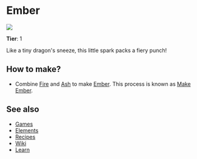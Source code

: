 # Ember

![](/wiki/images/item.ember.png)

**Tier**: 1

Like a tiny dragon's sneeze, this little spark packs a fiery punch!

## How to make?

* Combine [Fire](/wiki/elements/fire) and [Ash](/wiki/elements/ash) to make [Ember](/wiki/elements/ember). This process is known as [Make Ember](/wiki/recipes/make-ember).

## See also

* [Games](/wiki/games)
* [Elements](/wiki/elements)
* [Recipes](/wiki/recipes)
* [Wiki](/wiki/index)
* [Learn](/learn/index)